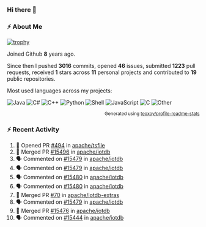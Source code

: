 ### Hi there 👋

### :zap: About Me

[![trophy](https://github-profile-trophy.vercel.app/?username=HTHou&theme=onedark)](https://github.com/ryo-ma/github-profile-trophy)
   
Joined Github **8** years ago.

Since then I pushed **3016** commits, opened **46** issues, submitted **1223** pull requests, received **1** stars across **11** personal projects and contributed to **19** public repositories.

Most used languages across my projects:

![Java](https://img.shields.io/static/v1?style=flat-square&label=%E2%A0%80&color=555&labelColor=%23b07219&message=Java%EF%B8%B189.3%25)
![C#](https://img.shields.io/static/v1?style=flat-square&label=%E2%A0%80&color=555&labelColor=%23178600&message=C%23%EF%B8%B13.9%25)
![C++](https://img.shields.io/static/v1?style=flat-square&label=%E2%A0%80&color=555&labelColor=%23f34b7d&message=C%2B%2B%EF%B8%B12.7%25)
![Python](https://img.shields.io/static/v1?style=flat-square&label=%E2%A0%80&color=555&labelColor=%233572A5&message=Python%EF%B8%B10.7%25)
![Shell](https://img.shields.io/static/v1?style=flat-square&label=%E2%A0%80&color=555&labelColor=%2389e051&message=Shell%EF%B8%B10.7%25)
![JavaScript](https://img.shields.io/static/v1?style=flat-square&label=%E2%A0%80&color=555&labelColor=%23f1e05a&message=JavaScript%EF%B8%B10.5%25)
![C](https://img.shields.io/static/v1?style=flat-square&label=%E2%A0%80&color=555&labelColor=%23555555&message=C%EF%B8%B10.4%25)
![Other](https://img.shields.io/static/v1?style=flat-square&label=%E2%A0%80&color=555&labelColor=%23ededed&message=Other%EF%B8%B11.4%25)

<p align="right"><sub>Generated using <a href="https://github.com/marketplace/actions/profile-readme-stats">teoxoy/profile-readme-stats</a></sub></p>


<!--![](https://github.com/HTHou/HTHou/blob/output/github-contribution-grid-snake.svg)-->

<!--![Haonan Hou's github stats](https://github-readme-stats.vercel.app/api?username=HTHou&count_private=true&show_icons=true&theme=onedark)-->

<!--![Haonan Hou's wakatime stats](https://github-readme-stats.vercel.app/api/wakatime?username=HTHou&layout=compact&theme=onedark)-->

<!--![Top Langs](https://github-readme-stats.vercel.app/api/top-langs/?username=HTHou&theme=onedark&layout=compact)-->

### :zap: Recent Activity
<!--START_SECTION:activity-->
1. 💪 Opened PR [#494](https://github.com/apache/tsfile/pull/494) in [apache/tsfile](https://github.com/apache/tsfile)
2. 🎉 Merged PR [#15496](https://github.com/apache/iotdb/pull/15496) in [apache/iotdb](https://github.com/apache/iotdb)
3. 🗣 Commented on [#15479](https://github.com/apache/iotdb/issues/15479#issuecomment-2865791031) in [apache/iotdb](https://github.com/apache/iotdb)
4. 🗣 Commented on [#15479](https://github.com/apache/iotdb/issues/15479#issuecomment-2865479360) in [apache/iotdb](https://github.com/apache/iotdb)
5. 🗣 Commented on [#15480](https://github.com/apache/iotdb/issues/15480#issuecomment-2865377801) in [apache/iotdb](https://github.com/apache/iotdb)
6. 🗣 Commented on [#15480](https://github.com/apache/iotdb/issues/15480#issuecomment-2864990681) in [apache/iotdb](https://github.com/apache/iotdb)
7. 🎉 Merged PR [#70](https://github.com/apache/iotdb-extras/pull/70) in [apache/iotdb-extras](https://github.com/apache/iotdb-extras)
8. 🗣 Commented on [#15479](https://github.com/apache/iotdb/issues/15479#issuecomment-2864919621) in [apache/iotdb](https://github.com/apache/iotdb)
9. 🎉 Merged PR [#15476](https://github.com/apache/iotdb/pull/15476) in [apache/iotdb](https://github.com/apache/iotdb)
10. 🗣 Commented on [#15444](https://github.com/apache/iotdb/issues/15444#issuecomment-2861303231) in [apache/iotdb](https://github.com/apache/iotdb)
<!--END_SECTION:activity-->

<!--
**HTHou/HTHou** is a ✨ _special_ ✨ repository because its `README.md` (this file) appears on your GitHub profile.

Here are some ideas to get you started:

- 🔭 I’m currently working on ...
- 🌱 I’m currently learning ...
- 👯 I’m looking to collaborate on ...
- 🤔 I’m looking for help with ...
- 💬 Ask me about ...
- 📫 How to reach me: ...
- 😄 Pronouns: ...
- ⚡ Fun fact: ...
-->
